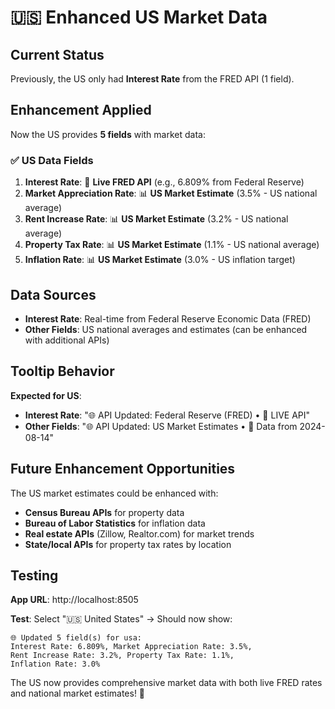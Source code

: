# 🇺🇸 Enhanced US Market Data

## Current Status
Previously, the US only had **Interest Rate** from the FRED API (1 field).

## Enhancement Applied
Now the US provides **5 fields** with market data:

### ✅ **US Data Fields**
1. **Interest Rate**: 🔴 **Live FRED API** (e.g., 6.809% from Federal Reserve)
2. **Market Appreciation Rate**: 📊 **US Market Estimate** (3.5% - US national average)
3. **Rent Increase Rate**: 📊 **US Market Estimate** (3.2% - US national average)
4. **Property Tax Rate**: 📊 **US Market Estimate** (1.1% - US national average)
5. **Inflation Rate**: 📊 **US Market Estimate** (3.0% - US inflation target)

## Data Sources
- **Interest Rate**: Real-time from Federal Reserve Economic Data (FRED)
- **Other Fields**: US national averages and estimates (can be enhanced with additional APIs)

## Tooltip Behavior
**Expected for US**:
- **Interest Rate**: "🌐 API Updated: Federal Reserve (FRED) • 🔴 LIVE API"
- **Other Fields**: "🌐 API Updated: US Market Estimates • 📅 Data from 2024-08-14"

## Future Enhancement Opportunities
The US market estimates could be enhanced with:
- **Census Bureau APIs** for property data
- **Bureau of Labor Statistics** for inflation data  
- **Real estate APIs** (Zillow, Realtor.com) for market trends
- **State/local APIs** for property tax rates by location

## Testing
**App URL**: http://localhost:8505

**Test**: Select "🇺🇸 United States" → Should now show:
```
🌐 Updated 5 field(s) for usa:
Interest Rate: 6.809%, Market Appreciation Rate: 3.5%, 
Rent Increase Rate: 3.2%, Property Tax Rate: 1.1%, 
Inflation Rate: 3.0%
```

The US now provides comprehensive market data with both live FRED rates and national market estimates! 🎉